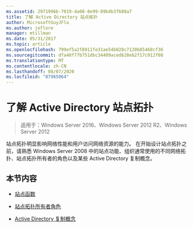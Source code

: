 ```yaml
---
ms.assetid: 2971996b-7019-4a08-8e99-89b4b3f688a7
title: 了解 Active Directory 站点拓扑
author: MicrosoftGuyJFlo
ms.author: joflore
manager: mtillman
ms.date: 05/31/2017
ms.topic: article
ms.openlocfilehash: 799ef5a2f8911fe31ae54b828c7120b85468cf36
ms.sourcegitcommit: dfa48f77b751dbc34409aced628eb2f17c912f08
ms.translationtype: MT
ms.contentlocale: zh-CN
ms.lasthandoff: 08/07/2020
ms.locfileid: "87965064"
---
```

# <a name="understanding-active-directory-site-topology"></a>了解 Active Directory 站点拓扑

>适用于：Windows Server 2016、Windows Server 2012 R2、Windows Server 2012

站点拓扑明显影响网络性能和用户访问网络资源的能力。 在开始设计站点拓扑之前，请熟悉 Windows Server 2008 中的站点功能、组织通常使用的不同网络拓扑、站点拓扑所有者的角色以及某些 Active Directory 复制概念。

## <a name="in-this-section"></a>本节内容

-   [站点函数](../../ad-ds/plan/Site-Functions.md)

-   [站点拓扑所有者角色](../../ad-ds/plan/Site-Topology-Owner-Role.md)

-   [Active Directory 复制概念](../../ad-ds/get-started/replication/Active-Directory-Replication-Concepts.md)




